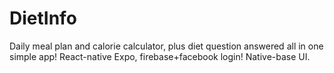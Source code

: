 # DietInfo
Daily meal plan and calorie calculator, plus diet question answered all in one simple app!   React-native Expo, firebase+facebook login! Native-base UI.
